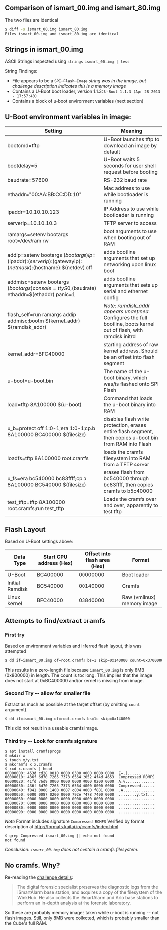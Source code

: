 ## Comparison of ismart_00.img and ismart_80.img

The two files are identical
```bash
$ diff -s ismart_00.img ismart_80.img 
Files ismart_00.img and ismart_80.img are identical
```

## Strings in ismart_00.img

ASCII Strings inspected using `strings ismart_00.img | less`

String Findings:
   * ~~File appears to be a `SPI Flash Image`~~ _string was in the image, but challenge description indicates this is a memory image_
   * Contains a U-Boot boot loader, version 1.1.3: `U-Boot 1.1.3 (Apr 28 2013 - 17:57:40)`
   * Contains a block of u-boot environment variables (next section)

## U-Boot environment variables in image:

|Setting | Meaning |
|--------|---------|
|bootcmd=tftp | U-Boot launches tftp to download an image by default |
|bootdelay=5 | U-Boot waits 5 seconds for user shell request before booting |
|baudrate=57600 | RS-232 baud rate |
|ethaddr="00:AA:BB:CC:DD:10"  | Mac address to use while bootloader is running |
|ipaddr=10.10.10.123 | IP Address to use while bootloader is running |
|serverip=10.10.10.3 | TFTP server to access |
|ramargs=setenv bootargs root=/dev/ram rw    | boot arguments to use when booting out of RAM |
|addip=setenv bootargs $(bootargs) ip=$(ipaddr):$(serverip):$(gatewayip):$(netmask):$(hostname):$(netdev):off | adds bootline arguments that set up networking upon linux boot |
|addmisc=setenv bootargs $(bootargs) console=ttyS0,$(baudrate) ethaddr=$(ethaddr) panic=1 | adds bootline arguments that sets up serial and ethernet config |
|flash_self=run ramargs addip addmisc;bootm $(kernel_addr) $(ramdisk_addr) | _Note: ramdisk_addr appears undefined._  Configures the full bootline, boots kernel out of flash, with ramdisk initrd |
|kernel_addr=BFC40000 | starting address of raw kernel address. Should be an offset into flash segment |
|u-boot=u-boot.bin |  The name of the u-boot binary, which was/is flashed onto SPI Flash |
|load=tftp 8A100000 $(u-boot) | Command that loads the u-boot binary into RAM |
|u_b=protect off 1:0-1;era 1:0-1;cp.b 8A100000 BC400000 $(filesize) | disables flash write protection, erases entire flash segment, then copies u-boot.bin from RAM into Flash |
|loadfs=tftp 8A100000 root.cramfs | loads the cramfs filesystem into RAM from a TFTP server |
|u_fs=era bc540000 bc83ffff;cp.b 8A100000 BC540000 $(filesize) | erases flash from bc540000 through bc83ffff, then copies cramfs to b5c40000 |
|test_tftp=tftp 8A100000 root.cramfs;run test_tftp | Loads the cramfs over and over, apparently to test tftp |

## Flash Layout

Based on U-Boot settings above:

| Data Type       | Start CPU address (Hex) | Offset into flash area (Hex) | Format |
|-----------------|-------------------------|------------------------|--------|
| U-Boot          | BC400000                | 00000000               | Boot loader                | 
| Initial Ramdisk | BC540000                | 00140000               | Cramfs |
| Linux kernel    | BFC40000                | 03840000               | Raw (vmlinux) memory image |

## Attempts to find/extract cramfs
### First try
Based on environment variables and inferred flash layout, this was attempted
```bash
$ dd if=ismart_00.img of=root.cramfs bs=1 skip=0x140000 count=0x3700000
```

This results in a zero-length file because `ismart_00.img` is only 8MB (0x800000) in length.
The count is too long.  This implies that the image does not start at 0xBC400000 and/or kernel is missing from image.

### Second Try -- allow for smaller file

Extract as much as possible at the target offset (by omitting `count` argument).
```
$ dd if=ismart_00.img of=root.cramfs bs=1c skip=0x140000
```
This did not result in a useable cramfs image.

### Third try -- Look for cramfs signature

```
$ apt install cramfsprogs
$ mkdir x
$ touch x/y.txt
$ mkcramfs x x.cramfs
$ xxd x.cramfs | head
00000000: 453d cd28 0010 0000 0300 0000 0000 0000  E=.(............
00000010: 436f 6d70 7265 7373 6564 2052 4f4d 4653  Compressed ROMFS
00000020: 41fd 76d9 0000 0000 0000 0000 0200 0000  A.v.............
00000030: 436f 6d70 7265 7373 6564 0000 0000 0000  Compressed......
00000040: f841 0000 1400 0087 c004 0000 f881 0000  .A..............
00000050: 0000 0087 0200 0000 792e 7478 7400 0000  ........y.txt...
00000060: 0000 0000 0000 0000 0000 0000 0000 0000  ................
00000070: 0000 0000 0000 0000 0000 0000 0000 0000  ................
00000080: 0000 0000 0000 0000 0000 0000 0000 0000  ................
00000090: 0000 0000 0000 0000 0000 0000 0000 0000  ................
```
*Note* Format includes signature `Compressed ROMFS`
Verified by format description at http://formats.kaitai.io/cramfs/index.html

```
$ grep Compressed ismart_00.img || echo not found
not found
```

*Conclusion: `ismart_00.img` does not contain a cramfs filesystem.*

## No cramfs.  Why?

Re-reading the [challenge details](https://github.com/dfrws/dfrws2018-challenge/blob/master/challenge-details):

> The digital forensic specialist preserves the diagnostic logs from the iSmartAlarm base station, and acquires a copy of the filesystem of the WinkHub. He also collects the iSmartAlarm and Arlo base stations to perform an in-depth analysis at the forensic laboratory.

So these are probably memory images taken while u-boot is running -- not flash images.  Still, only 8MB were collected, which is probably smaller than the Cube's full RAM.